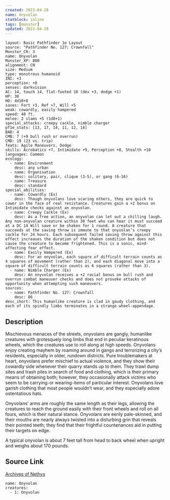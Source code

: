 ```yaml
---
created: 2023-04-28
name: Onyvolan
statblock: inline
tags: [monster]
updated: 2023-04-28
---
```

```statblock
layout: Basic Pathfinder 1e Layout
source: "Pathfinder No. 127: Crownfall"
Monster_CR: 3
name: Onyvolan
Monster_XP: 800
alignment: CN
size: Medium
type: monstrous humanoid
INI: +3
perception: +8
senses: darkvision
AC: 14, touch 14, flat-footed 10 (dex +3, dodge +1)
HP: 30
HD: 4d10+8
saves: Fort +3, Ref +7, Will +5
weak: cowardly, easily hampered
speed: 40 ft.
melee: 2 slams +5 (1d8+1)
special_attacks: creepy cackle, nimble charger
pf1e_stats: [13, 17, 14, 11, 12, 14]
BAB: 4
CMB: 7 (+9 bull rush or overrun)
CMD: 19 (23 vs. trip)
feats: Agile Maneuvers, Dodge
skills: Acrobatics +7, Intimidate +9, Perception +8, Stealth +10
languages: Common
ecology:
  - name: Environment
    desc: any urban
  - name: Organisation
    desc: solitary, pair, clique (3-5), or gang (6-16)
  - name: Treasure
    desc: standard
special_abilities:
  - name: Cowardly (Ex)
    desc: Though onyvolans love scaring others, they are quick to cower in the face of real resistance. Creatures gain a +2 bonus on Intimidate checks against an onyvolan.
  - name: Creepy Cackle (Ex)
    desc: As a free action, an onyvolan can let out a chilling laugh. Any non-onyvolan creature within 30 feet who can hear it must succeed at a DC 14 Will save or be shaken for 1 round. A creature that succeeds at the saving throw is immune to that onyvolan’s creepy cackle for 24 hours. Each subsequent failed saving throw against this effect increases the duration of the shaken condition but does not cause the creature to become frightened. This is a sonic, mind-affecting fear effect.
  - name: Easily Hampered (Ex)
    desc: For an onyvolan, each square of difficult terrain counts as 4 squares of movement (rather than 2), and each diagonal move into a square of difficult terrain counts as 6 squares (rather than 3).
  - name: Nimble Charger (Ex)
    desc: An onyvolan receives a +2 racial bonus on bull rush and overrun combat maneuver checks and does not provoke attacks of opportunity when attempting such maneuvers.
sources:
  - name: Pathfinder No. 127: Crownfall
    desc: 86
desc_short: This humanlike creature is clad in gaudy clothing, and each of its spindly limbs terminates in a strange wheel-appendage.
```
## Description
Mischievous menaces of the streets, onyvolans are gangly, humanlike creatures with grotesquely long limbs that end in peculiar keratinous wheels, which the creatures use to roll along at high speeds. Onyvolans enjoy creating mayhem by roaming around in gangs and terrorizing a city’s residents, especially in older, rundown districts. Pure troublemakers at heart, onyvolans prefer mischief to actual violence, and they show their cowardly side whenever their quarry stands up to them. They trawl dump sites and trash piles in search of food and clothing, which is their primary means of obtaining both; however, they occasionally attack victims who seem to be carrying-or wearing-items of particular interest. Onyvolans love garish clothing that most people wouldn’t wear, and they especially adore ostentatious hats.

 Onyvolans’ arms are roughly the same length as their legs, allowing the creatures to reach the ground easily with their front wheels and roll on all fours, which is their natural stance. Onyvolans are eerily pale-skinned, and their mouths are nearly always twisted into a disturbing grin that reveals their pointed teeth; they find that their frightful countenances aid in putting their targets on edge.

 A typical onyvolan is about 7 feet tall from head to back wheel when upright and weighs about 170 pounds.
## Source Link
[Archives of Nethys](https://aonprd.com/MonsterDisplay.aspx?ItemName=Onyvolan)
```encounter-table
name: Onyvolan
creatures:
  - 1: Onyvolan
```

